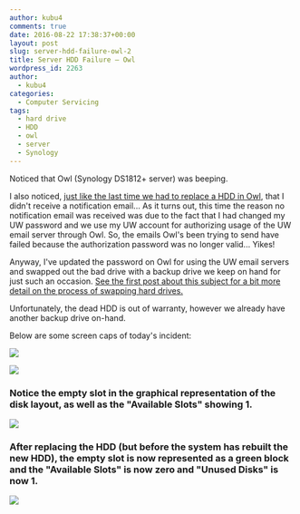 ```yaml
---
author: kubu4
comments: true
date: 2016-08-22 17:38:37+00:00
layout: post
slug: server-hdd-failure-owl-2
title: Server HDD Failure – Owl
wordpress_id: 2263
author:
  - kubu4
categories:
  - Computer Servicing
tags:
  - hard drive
  - HDD
  - owl
  - server
  - Synology
---
```


Noticed that Owl (Synology DS1812+ server) was beeping.

I also noticed, [just like the last time we had to replace a HDD in Owl](2015/07/31/server-hdd-failure-owl.html), that I didn't receive a notification email... As it turns out, this time the reason no notification email was received was due to the fact that I had changed my UW password and we use my UW account for authorizing usage of the UW email server through Owl. So, the emails Owl's been trying to send have failed because the authorization password was no longer valid... Yikes!

Anyway, I've updated the password on Owl for using the UW email servers and swapped out the bad drive with a backup drive we keep on hand for just such an occasion. [See the first post about this subject for a bit more detail on the process of swapping hard drives.](2015/07/31/server-hdd-failure-owl.html)



Unfortunately, the dead HDD is out of warranty, however we already have another backup drive on-hand.



Below are some screen caps of today's incident:



[![](http://eagle.fish.washington.edu/Arabidopsis/20160822_owl_hdd_replacement_04.jpg)](http://eagle.fish.washington.edu/Arabidopsis/20160822_owl_hdd_replacement_04.jpg)





[![](http://eagle.fish.washington.edu/Arabidopsis/20160822_owl_hdd_replacement_01.jpg)](http://eagle.fish.washington.edu/Arabidopsis/20160822_owl_hdd_replacement_01.jpg)











### Notice the empty slot in the graphical representation of the disk layout, as well as the "Available Slots" showing 1.



[![](http://eagle.fish.washington.edu/Arabidopsis/20160822_owl_hdd_replacement_02.jpg)](http://eagle.fish.washington.edu/Arabidopsis/20160822_owl_hdd_replacement_02.jpg)











### 





### After replacing the HDD (but before the system has rebuilt the new HDD), the empty slot is now represented as a green block and the "Available Slots" is now zero and "Unused Disks" is now 1.





[![](http://eagle.fish.washington.edu/Arabidopsis/20160822_owl_hdd_replacement_03.jpg)](http://eagle.fish.washington.edu/Arabidopsis/20160822_owl_hdd_replacement_03.jpg)
